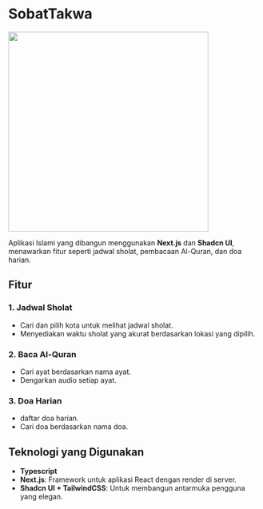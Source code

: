 # SobatTakwa

<img src="https://res.cloudinary.com/da5ggxk01/image/upload/v1730453159/ffa2993e-cae4-461f-accd-b4aa1d912bd8.png" width="400">

Aplikasi Islami yang dibangun menggunakan **Next.js** dan **Shadcn UI**, menawarkan fitur seperti jadwal sholat, pembacaan Al-Quran, dan doa harian.

## Fitur

### 1. **Jadwal Sholat**

- Cari dan pilih kota untuk melihat jadwal sholat.
- Menyediakan waktu sholat yang akurat berdasarkan lokasi yang dipilih.

### 2. **Baca Al-Quran**

- Cari ayat berdasarkan nama ayat.
- Dengarkan audio setiap ayat.

### 3. **Doa Harian**

- daftar doa harian.
- Cari doa berdasarkan nama doa.

## Teknologi yang Digunakan

- **Typescript**
- **Next.js**: Framework untuk aplikasi React dengan render di server.
- **Shadcn UI + TailwindCSS**: Untuk membangun antarmuka pengguna yang elegan.
